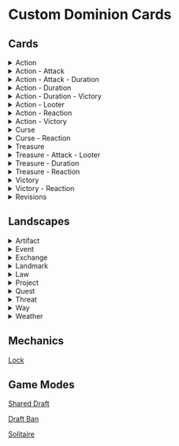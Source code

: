 # Custom Dominion Cards

## Cards

<details>
<summary>Action</summary>

[![Blacksmith](/Action/Images/Blacksmith_v0.1.0.png)](/Action/Blacksmith.md)
[![Clairvoyant](/Action/Images/Clairvoyant_v0.1.0.png)](/Action/Clairvoyant.md)
[![Crone](/Action/Images/Crone_v0.1.0.png)](/Action/Crone.md)
[![Forest Path](/Action/Images/Forest_Path_v0.1.png)](/Action/ForestPath.md)
[![Lord](/Action/Images/Lord_v0.1.0.png)](/Action/Lord.md)

</details>

<details>
<summary>Action - Attack</summary>

[![Greedy Baron](/Action-Attack/Images/Greedy_Baron_v0.1.0.png)](/Action-Attack/GreedyBaron.md)
[![Petard](/Action-Attack/Images/Petard_v0.2.0.png)](/Action-Attack/Petard.md)

</details>

<details>
<summary>Action - Attack - Duration</summary>

[![Longbowman](/Action-Attack-Duration/Images/Longbowman_v0.1.0.png)](/Action-Attack-Duration/Longbowman.md)

</details>

<details>
<summary>Action - Duration</summary>

[![Riverside Village](/Action-Duration/Images/Riverside_Village_v0.1.0.png)](/Action-Duration/RiversideVillage.md)

</details>

<details>
<summary>Action - Duration - Victory</summary>

[![Rice Field](/Action-Duration-Victory/Images/Rice_Field_v0.1.png)](/Action-Duration-Victory/RiceField.md)

</details>

<details>
<summary>Action - Looter</summary>

[![Angry Mob](/Action-Looter/Images/Angry_Mob_v0.1.0.png)](/Action-Looter/AngryMob.md)

</details>

<details>
<summary>Action - Reaction</summary>

[![Stronghold](/Action-Reaction/Images/Stronghold_v0.1.0.png)](/Action-Reaction/Stronghold.md)

</details>

<details>
<summary>Action - Victory</summary>

[![Ossuary](/Action-Victory/Images/Ossuary_v0.2.0.png)](/Action-Victory/Ossuary.md)

</details>

<details>
<summary>Curse</summary>

[![Eternal Curse](/Curse/Images/Eternal_Curse_v0.2.0.png)](/Curse/EternalCurse.md)

</details>

<details>
<summary>Curse - Reaction</summary>

[![Brain Sap](/Curse-Reaction/Images/Brain_Sap_v0.2.0.png)](/Curse-Reaction/BrainSap.md)
[![Decay](/Curse-Reaction/Images/Decay_v0.2.0.png)](/Curse-Reaction/Decay.md)
[![Impending Doom](/Curse-Reaction/Images/Impending_Doom_v0.2.0.png)](/Curse-Reaction/ImpendingDoom.md)

</details>

<details>
<summary>Treasure</summary>

[![Doubloons](/Treasure/Images/Doubloons_v0.3.0.png)](/Treasure/Doubloons.md)
[![Stolen Jewels](/Treasure/Images/Stolen_Jewels_v0.4.0.png)](/Treasure/StolenJewels.md)

</details>

<details>
<summary>Treasure - Attack - Looter</summary>

[![Dragon's Hoard](/Treasure-Attack-Looter/Images/Dragon's_Hoard_v0.2.1.png)](/Treasure-Attack-Looter/DragonsHoard.md)

</details>

<details>
<summary>Treasure - Duration</summary>

[![Buried Treasure](/Treasure-Duration/Images/Buried_Treasure_v0.2.0.png)](/Treasure-Duration/BuriedTreasure.md)

</details>

<details>
<summary>Treasure - Reaction</summary>

[![Foreign Coin](/Treasure-Reaction/Images/Foreign_Coin_v0.2.0.png)](/Treasure-Reaction/ForeignCoin.md)

</details>

<details>
<summary>Victory</summary>

[![Beach](/Victory/Images/Beach_v0.1.0.png)](/Victory/Beach.md)
[![Swamp](/Victory/Images/Swamp_v0.1.png)](/Victory/Swamp.md)

</details>

<details>
<summary>Victory - Reaction</summary>

[![Plains](/Victory-Reaction/Images/Plains_v0.1.png)](/Victory-Reaction/Plains.md)

</details>

<details>
<summary>Revisions</summary>

[![Adventurer](/Revisions/Images/Adventurer_v0.1.0.png)](/Revisions/Adventurer.md)
[![Beggar](/Revisions/Images/Beggar_v0.1.0.png)](/Revisions/Beggar.md)
[![Bureaucrat](/Revisions/Images/Bureaucrat_v0.1.0.png)](/Revisions/Bureaucrat.md)
[![Death Cart](/Revisions/Images/Death_Cart_v0.1.0.png)](/Revisions/DeathCart.md)
[![Duchess](/Revisions/Images/Duchess_v0.1.0.png)](/Revisions/Duchess.md)
[![Harem](/Revisions/Images/Harem_v0.1.0.png)](/Revisions/Harem.md)
[![Harvest](/Revisions/Images/Harvest_v0.1.0.png)](/Revisions/Harvest.md)
[![Island](/Revisions/Images/Island_v0.1.0.png)](/Revisions/Island.md)
[![Mandarin](/Revisions/Images/Mandarin_v0.1.0.png)](/Revisions/Mandarin.md)
[![Masquerade](/Revisions/Images/Masquerade_v0.1.0.png)](/Revisions/Masquerade.md)
[![Mine](/Revisions/Images/Mine_v0.1.0.png)](/Revisions/Mine.md)
[![Mountebank](/Revisions/Images/Mountebank_v0.1.0.png)](/Revisions/Mountebank.md)
[![Philosopher's Stone](/Revisions/Images/Philosopher's_Stone_v0.1.0.png)](/Revisions/PhilosophersStone.md)
[![Pillage](/Revisions/Images/Pillage_v0.1.0.png)](/Revisions/Pillage.md)
[![Rebuild](/Revisions/Images/Rebuild_v0.1.0.png)](/Revisions/Rebuild.md)
[![Tax](/Revisions/Images/Tax_v0.1.0.png)](/Revisions/Tax.md)
[![Transmute](/Revisions/Images/Transmute_v0.1.0.png)](/Revisions/Transmute.md)

</details>

## Landscapes

<details>
<summary>Artifact</summary>

[![Anvil](/Artifact/Images/Anvil_v0.2.0.png)](/Artifact/Anvil.md)
[![Crystal Ball](/Artifact/Images/Crystal_Ball_v0.2.0.png)](/Artifact/CrystalBall.md)
[![Evil Eye](/Artifact/Images/Evil_Eye_v0.1.0.png)](/Artifact/EvilEye.md)
[![Hand of Midas](/Artifact/Images/Hand_of_Midas_v0.2.png)](/Artifact/HandOfMidas.md)
[![Jousting Lance](/Artifact/Images/Jousting_Lance_v0.1.0.png)](/Artifact/JoustingLance.md)
[![Mask](/Artifact/Images/Mask_v0.1.0.png)](/Artifact/Mask.md)
[![Pickaxe](/Artifact/Images/Pickaxe_v0.1.0.png)](/Artifact/Pickaxe.md)
[![Sextant](/Artifact/Images/Sextant_v0.1.0.png)](/Artifact/Sextant.md)

</details>
<details>
<summary>Event</summary>

[![Ambush](/Event/Images/Ambush_v0.3.0.png)](/Event/Ambush.md)
[![Auction](/Event/Images/Auction_v0.2.1.png)](/Event/Auction.md)
[![Bewitch](/Event/Images/Bewitch_v0.1.0.png)](/Event/Bewitch.md)
[![Blockade](/Event/Images/Blockade_v0.2.0.png)](/Event/Blockade.md)
[![Blood Ceremony](/Event/Images/Blood_Ceremony_v0.1.0.png)](/Event/BloodCeremoy.md)
[![Capture Prisoners](/Event/Images/Capture_Prisoners_v0.1.0.png)](/Event/CpaturePrisoners.md)
[![Celebration](/Event/Images/Celebration_v0.1.0.png)](/Event/Celebration.md)
[![Charge](/Event/Images/Charge_v0.2.0.png)](/Event/Charge.md)
[![Charity](/Event/Images/Charity_v0.3.0.png)](/Event/Charity.md)
[![Colonize](/Event/Images/Colonize_v0.1.0.png)](/Event/Colonize.md)
[![Conquer](/Event/Images/Conquer_v0.1.0.png)](/Event/Conquer.md)
[![Crusade](/Event/Images/Crusade_v0.1.0.png)](/Event/Crusade.md)
[![Dark Carnival](/Event/Images/Dark_Carnival_v0.2.0.png)](/Event/DarkCarnival.md)
[![Dark Ritual](/Event/Images/Dark_Ritual_v0.1.0.png)](/Event/DarkRitual.md)
[![Debt Collection](/Event/Images/Debt_Collection_v0.2.0.png)](/Event/DebtCollection.md)
[![Divine](/Event/Images/Divine_v0.1.0.png)](/Event/Divine.md)
[![Evening Feast](/Event/Images/Evening_Feast_v0.1.0.png)](/Event/EveningFeast.md)
[![Excavate](/Event/Images/Excavate_v0.2.0.png)](/Event/Excavate.md)
[![Funeral Pyre](/Event/Images/Funeral_Pyre_v0.2.0.png)](/Event/FuneralPyre.md)
[![Gather](/Event/Images/Gather_v0.1.0.png)](/Event/Gather.md)
[![Grave Robbery](/Event/Images/Grave_Robbery_v0.2.0.png)](/Event/GraveRobbery.md)
[![Heist](/Event/Images/Heist_v0.4.0.png)](/Event/Heist.md)
[![Heroic Sacrifice](/Event/Images/Heroic_Sacrifice_v0.3.0.png)](/Event/HeroicSacrifice.md)
[![Hidden Cache](/Event/Images/Hidden_Cache_v0.1.0.png)](/Event/HiddenCache.md)
[![Hiding the Loot](/Event/Images/Hiding_the_Loot_v0.1.png)](/Event/HidingTheLoot.md)
[![Highway Robbery](/Event/Images/Highway_Robbery_v0.2.0.png)](/Event/HighwayRobbery.md)
[![Horse Fair](/Event/Images/Horse_Fair_v0.1.0.png)](/Event/HorseFair.md)
[![Inspire Morale](/Event/Images/Inspire_Morale_v0.2.0.png)](/Event/InspireMorale.md)
[![Invade](/Event/Images/Invade_v0.1.0.png)](/Event/Invade.md)
[![Joust](/Event/Images/Joust_v0.3.0.png)](/Event/Joust.md)
[![Lone Knight](/Event/Images/Lone_Knight_v0.2.0.png)](/Event/LoneKnight.md)
[![Lone Rider](/Event/Images/Lone_Rider_v0.1.0.png)](/Event/LoneRider.md)
[![Maelstrom](/Event/Images/Maelstrom_v0.3.0.png)](/Event/Maelstrom.md)
[![Maraud](/Event/Images/Maurad_v0.1.0.png)](/Event/Maraud.md)
[![Masquerade Ball](/Event/Images/Masquerade_Ball_v0.4.0.png)](/Event/MasqueradeBall.md)
[![Meld](/Event/Images/Meld_v0.2.0.png)](/Event/Meld.md)
[![Navigate](/Event/Images/Navigate_v0.1.0.png)](/Event/Navigate.md)
[![Peaceful Evening](/Event/Images/Peaceful_Evening_v0.1.0.png)](/Event/Peaceful_Evening.md)
[![Perilous Journey](/Event/Images/Perilous_Journey_v0.2.0.png)](/Event/Perilous_Journey.md)
[![Pirate's Curse](/Event/Images/Pirate's_Curse_v0.1.0.png)](/Event/PiratesCurse.md)
[![Prohibition](/Event/Images/Prohibition_v0.1.0.png)](/Event/Prohibition.md)
[![Ransack](/Event/Images/Ransack_v0.2.0.png)](/Event/Ransack.md)
[![Recruit](/Event/Images/Recruit_v0.1.0.png)](/Event/Recruit.md)
[![Refuge](/Event/Images/Refuge_v0.1.0.png)](/Event/Refuge.md)
[![Repent](/Event/Images/Repent_v0.1.0.png)](/Event/Repent.md)
[![Revise](/Event/Images/Revise_v0.1.0.png)](/Event/Revise.md)
[![Sacrificial Pact](/Event/Images/Sacrificial_Pact_v0.2.0.png)](/Event/SacrificialPact.md)
[![Shady Deal](/Event/Images/Shady_Deal_v0.2.0.png)](/Event/ShadyDeal.md)
[![Siege](/Event/Images/Siege_v0.2.0.png)](/Event/Siege.md)
[![Smuggling Ring](/Event/Images/Smuggling_Ring_v0.1.0.png)](/Event/SmugglingRing.md)
[![Stiff Loan](/Event/Images/Stiff_Loan_v0.2.0.png)](/Event/StiffLoan.md)
[![Street Bargain](/Event/Images/Street_Bargain_v0.1.0.png)](/Event/StreetBargain.md)
[![Tarot Reading](/Event/Images/Tarot_Reading_v0.3.0.png)](/Event/TarotReading.md)
[![Treasure Hunt](/Event/Images/Treasure_Hunt_v0.1.0.png)](/Event/TreasureHunt.md)
[![Trek](/Event/Images/Trek_v0.2.0.png)](/Event/Trek.md)
[![Unearthed Riches](/Event/Images/Unearthed_Riches_v0.1.png)](/Event/Unearthed_Riches.md)
[![Usurp the Duke](/Event/Images/Usurp_the_Duke_v0.1.0.png)](/Event/UsurpTheDuke.md)
[![Volley](/Event/Images/Volley_v0.1.0.png)](/Event/Volley.md)
[![Voyage](/Event/Images/Voyage_v0.1.0.png)](/Event/Voyage.md)

</details>
<details>
<summary>Exchange</summary>

[![Borrow](/Exchange/Images/Borrow_v0.1.0.png)](/Exchange/Borrow.md)
[![Confess](/Exchange/Images/Confess_v0.1.0.png)](/Exchange/Confess.md)
[![Indentured Servitude](/Exchange/Images/Indentured_Servitude_v0.1.0.png)](/Exchange/IndenturedServitude.md)
[![Smuggle](/Exchange/Images/Smuggle_v0.1.0.png)](/Exchange/Smuggle.md)

</details>
<details>
<summary>Landmark</summary>

[![Barren Wasteland](/Landmark/Images/Barren_Wasteland_v0.1.png)](/Landmark/BarrenWasteland.md)
[![Cottage](/Landmark/Images/Cottage_v0.1.png)](/Landmark/Cottage.md)
[![Crone's Hut](/Landmark/Images/Crone's_Hut_v0.1.png)](/Landmark/CronesHut.md)
[![Foundry](/Landmark/Images/Foundry_v0.1.0.png)](/Landmark/Foundry.md)
[![Guild Hall](/Landmark/Images/Guild_Hall_v0.2.0.png)](/Landmark/GuildHall.md)
[![Infested Sewers](/Landmark/Images/Infested_Sewers_v0.1.0.png)](/Landmark/InfestedSewers.md)
[![Jungle Ruins](/Landmark/Images/Jungle_Ruins_v0.1.0.png)](/Landmark/JungleRuins.md)
[![Roadway](/Landmark/Images/Roadway_v0.1.0.png)](/Landmark/Roadway.md)
[![Rubble](/Landmark/Images/Rubble_v0.1.1.png)](/Landmark/Rubble.md)
[![Secluded Temple](/Landmark/Images/Secluded_Temple_v0.1.0.png)](/Landmark/SecludedTemple.md)
[![Shipwreck](/Landmark/Images/Shipwreck_v0.2.0.png)](/Landmark/Shipwreck.md)

</details>

<details>
<summary>Law</summary>

[![Restoration](/Law/Images/Restoration_v0.1.0.png)](/Law/Restoration.md)
[![Trade Sanctions](/Law/Images/Trade_Sanctions_v0.1.0.png)](/Law/TradeSanctions.md)

</details>

<details>
<summary>Project</summary>

[![Ancient Worship](/Project/Images/Ancient_Worship_v0.1.0.png)](/Project/AncientWorship.md)
[![Asylum](/Project/Images/Asylum_v0.1.0.png)](/Project/Asylum.md)
[![Campaign](/Project/Images/Campaign_v0.1.0.png)](/Project/Campaign.md)
[![Capitol](/Project/Images/Capitol_v0.1.0.png)](/Project/Capitol.md)
[![Copppersmith](/Project/Images/Coppersmith_v0.2.0.png)](/Project/Coppersmith.md)
[![Crenellations](/Project/Images/Crenellations_v0.1.0.png)](/Project/Crenellations.md)
[![Crypt](/Project/Images/Crypt_v0.1.0.png)](/Project/Crypt.md)
[![Dry Dock](/Project/Images/Dry_Dock_v0.1.0.png)](/Project/DryDock.md)
[![Foundry](/Project/Images/Foundry_v0.1.0.png)](/Project/Foundry.md)
[![Harbour](/Project/Images/Harbour_v0.2.0.png)](/Project/Harbour.md)
[![Husbandry](/Project/Images/Husbandry_v0.1.0.png)](/Project/Husbandry.md)
[![Hunting Dogs](/Project/Images/Hunting_Dogs_v0.1.0.png)](/Project/HuntingDogs.md)
[![Iron Casting](/Project/Images/Iron_Casting_v0.2.0.png)](/Project/IronCasting.md)
[![Irrigation](/Project/Images/Irrigation_v0.1.0.png)](/Project/Irrigation.md)
[![Marketplace](/Project/Images/Marketplace_v0.2.0.png)](/Project/Marketplace.md)
[![Mercantilism](/Project/Images/Mercantilism_v0.3.0.png)](/Project/Mercantilism.md)
[![Raiding Party](/Project/Images/Raiding_Party_v0.2.0.png)](/Project/RaidingParty.md)
[![Placer Mines](/Project/Images/Placer_Mines_v0.1.0.png)](/Project/PlacerMines.md)
[![Printing Press](/Project/Images/Printing_Press_v0.1.0.png)](/Project/PrintingPress.md)
[![Reinforcements](/Project/Images/Reinforcements_v0.3.0.png)](/Project/Reinforcements.md)
[![The Midas Touch](/Project/Images/The_Midas_Touch_v0.1.0.png)](/Project/TheMidasTouch.md)
[![Theocracy](/Project/Images/Theocracy_v0.1.0.png)](/Project/Theocracy.md)
[![Town Hall](/Project/Images/Town_Hall_v0.1.0.png)](/Project/TownHall.md)
[![Trade Sanctions](/Project/Images/Trade_Sanctions_v0.2.0.png)](/Project/TradeSanctions.md)
[![Trebuchet](/Project/Images/Trebuchet_v0.2.0.png)](/Project/Trebuchet.md)
[![Underground Tunnel](/Project/Images/Underground_Tunnel_v0.1.0.png)](/Project/UndergroundTunnel.md)
[![Wonder](/Project/Images/Wonder_v0.3.0.png)](/Project/Wonder.md)

</details>

<details>
<summary>Quest</summary>

[![Demonic Pact](/Quest/Images/Demonic_Pact_v0.4.0.png)](/Quest/DemonicPact.md)
[![Desert Journey](/Quest/Images/Desert_Journey_v0.3.3.png)](/Quest/DesertJourney.md)
[![Expand Territory](/Quest/Images/Expand_Territory_v0.1.2.png)](/Quest/ExpandTerritory.md)
[![Hire a Local](/Quest/Images/Hire_a_Local_v0.2.0.png)](/Quest/HireALocal.md)
[![Hunt for Bounty](/Quest/Images/Hunt_for_Bounty_v0.3.0.png)](/Quest/HuntForBounty.md)
[![Isolated Retreat](/Quest/Images/Isolated_Retreat_v0.2.0.png)](/Quest/IsolatedRetreat.md)
[![Shopping Spree](/Quest/Images/Shopping_Spree_v0.1.1.png)](/Quest/ShoppingSpree.md)
[![Take Hostages](/Quest/Images/Take_Hostages_v0.1.1.png)](/Quest/TakeHostages.md)
[![Winter Hunt](/Quest/Images/Winter_Hunt_v0.4.0.png)](/Quest/WinterHunt.md)

</details>

<details>
<summary>Threat</summary>

[![Bandits](/Threat/Images/Bandits_v0.1.0.png)](/Threat/Bandits.md)
[![Blizzard](/Threat/Images/Blizzard_v0.1.0.png)](/Threat/Blizzard.md)
[![Dragon](/Threat/Images/Dragon_v0.1.0.png)](/Threat/Dragon.md)
[![Pirates](/Threat/Images/Pirates_v0.1.0.png)](/Threat/Pirates.md)
[![Secret Cult](/Threat/Images/Secret_Cult_v0.1.0.png)](/Threat/SecretCult.md)
[![Spirits](/Threat/Images/Spirits_v0.1.0.png)](/Threat/Spirits.md)
[![Swamp Hag](/Threat/Images/Swamp_Hag_v0.1.0.png)](/Threat/SwampHag.md)

</details>
<details>
<summary>Way</summary>

[![Way of the Bat](/Way/Images/Way_of_the_Bat_v0.1.0.png)](/Way/WayOfTheBat.md)
[![Way of the Bee](/Way/Images/Way_of_the_Bee_v0.2.0.png)](/Way/WayOfTheBee.md)
[![Way of the Crow](/Way/Images/Way_of_the_Crow_v0.1.0.png)](/Way/WayOfTheCrow.md)
[![Way of the Panda](/Way/Images/Way_of_the_Panda_v0.1.0.png)](/Way/WayOfThePanda.md)
[![Way of the Parrot](/Way/Images/Way_of_the_Parrot_v0.2.0.png)](/Way/WayOfTheParrot.md)
[![Way of the Raven](/Way/Images/Way_of_the_Raven_v0.1.0.png)](/Way/WayOfTheRaven.md)

</details>

<details>
<summary>Weather</summary>

[![Aurora Borealis](/Weather/Images/Aurora_Borealis_v0.1.0.png)](/Weather/AuroraBorealis.md)
[![Autumn Breeze](/Weather/Images/Autumn_Breeze_v0.1.0.png)](/Weather/AutumnBreeze.md)
[![Blizzard](/Weather/Images/Blizzard_v0.1.0.png)](/Weather/Blizzard.md)
[![Breeze](/Weather/Images/Breeze_v0.1.0.png)](/Weather/Breeze.md)
[![Calm](/Weather/Images/Calm_v0.1.0.png)](/Weather/Calm.md)
[![Clear Skies](/Weather/Images/Clear_Skies_v0.1.0.png)](/Weather/ClearSkies.md)
[![Cloudy](/Weather/Images/Cloudy_v0.1.0.png)](/Weather/Cloudy.md)
[![Cyclone](/Weather/Images/Cyclone_v0.1.0.png)](/Weather/Cyclone.md)
[![Drought](/Weather/Images/Drought_v0.2.0.png)](/Weather/Drought.md)
[![Dust Storm](/Weather/Images/Dust_Storm_v0.1.0.png)](/Weather/Drought.md)
[![Firestorm](/Weather/Images/Firestorm_v0.1.0.png)](/Weather/Firestorm.md)
[![Flash Flood](/Weather/Images/Flash_Flood_v0.2.0.png)](/Weather/FlashFlood.md)
[![Fog](/Weather/Images/Fog_v0.2.0.png)](/Weather/Fog.md)
[![Gale](/Weather/Images/Gale_v0.1.0.png)](/Weather/Gale.md)
[![Heat Wave](/Weather/Images/Heat_Wave_v0.1.0.png)](/Weather/HeatWave.md)
[![Humid](/Weather/Images/Humid_v0.1.0.png)](/Weather/Humid.md)
[![Light Showers](/Weather/Images/Light_Showers_v0.1.0.png)](/Weather/LightShowers.md)
[![Lunar Eclipse](/Weather/Images/Lunar_Eclipse_v0.1.0.png)](/Weather/LunarEclipse.md)
[![Mist](/Weather/Images/Mist_v0.1.0.png)](/Weather/Mist.md)
[![Plague](/Weather/Images/Plague_v0.1.0.png)](/Weather/Plague.md)
[![Powder Snow](/Weather/Images/Powder_Snow_v0.1.0.png)](/Weather/PowderSnow.md)
[![Rainbow](/Weather/Images/Rainbow_v0.1.0.png)](/Weather/Rainbow.md)
[![Snow Storm](/Weather/Images/Snow_Storm_v0.1.0.png)](/Weather/SnowStorm.md)
[![Solar Eclipse](/Weather/Images/Solar_Eclipse_v0.1.0.png)](/Weather/SolarEclipse.md)
[![Spring Blossom](/Weather/Images/Spring_Blossom_v0.1.0.png)](/Weather/SpringBlossom.md)
[![Sunny](/Weather/Images/Sunny_v0.1.0.png)](/Weather/Sunny.md)
[![Thunderstorm](/Weather/Images/Thunderstorm_v0.1.0.png)](/Weather/Thunderstorm.md)
[![Warm Front](/Weather/Images/Warm_Front_v0.1.0.png)](/Weather/WarmFront.md)
[![Water Spout](/Weather/Images/Water_Spout_v0.1.0.png)](/Weather/WaterSpout.md)
[![Wildfire](/Weather/Images/Wildfire_v0.1.0.png)](/Weather/Wildfire.md)
[![Zephyr](/Weather/Images/Zephyr_v0.1.0.png)](/Weather/Zephyr.md)

</details>

## Mechanics

[Lock](/Mechanics/Lock.md)

## Game Modes

[Shared Draft](/GameModes/SharedDraft.md)

[Draft Ban](/GameModes/DraftBan.md)

[Solitaire](/GameModes/Solitaire.md)
